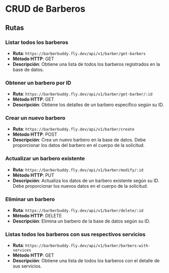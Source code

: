 # CRUD de Barberos

## Rutas

### Listar todos los barberos

- **Ruta**: `https://barberbuddy.fly.dev/api/v1/barber/get-barbers`
- **Método HTTP**: GET
- **Descripción**: Obtiene una lista de todos los barberos registrados en la base de datos.

### Obtener un barbero por ID

- **Ruta**: `https://barberbuddy.fly.dev/api/v1/barber/get-barber/:id`
- **Método HTTP**: GET
- **Descripción**: Obtiene los detalles de un barbero específico según su ID.

### Crear un nuevo barbero

- **Ruta**: `https://barberbuddy.fly.dev/api/v1/barber/create`
- **Método HTTP**: POST
- **Descripción**: Crea un nuevo barbero en la base de datos. Debe proporcionar los datos del barbero en el cuerpo de la solicitud.

### Actualizar un barbero existente

- **Ruta**: `https://barberbuddy.fly.dev/api/v1/barber/modify/:id`
- **Método HTTP**: PUT
- **Descripción**: Actualiza los datos de un barbero existente según su ID. Debe proporcionar los nuevos datos en el cuerpo de la solicitud.

### Eliminar un barbero

- **Ruta**: `https://barberbuddy.fly.dev/api/v1/barber/delete/:id`
- **Método HTTP**: DELETE
- **Descripción**: Elimina un barbero de la base de datos según su ID.

### Listas todos los barberos con sus respectivos servicios

- **Ruta**: `https://barberbuddy.fly.dev/api/v1/barber/barbers-with-services`
- **Método HTTP**: GET
- **Descripción**: Obtiene una lista de todos los barberos con el detalle de sus servicios.
